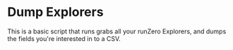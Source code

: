 # Dump Explorers

This is a basic script that runs grabs all your runZero Explorers, and dumps the fields you're interested in to a CSV.
